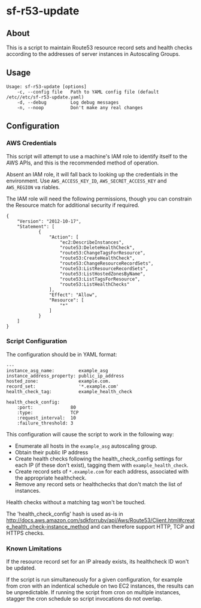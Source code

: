 # sf-r53-update

## About

This is a script to maintain Route53 resource record sets and health checks according to the addresses of server instances in Autoscaling Groups.

## Usage

```
Usage: sf-r53-update [options]
    -c, --config file   Path to YAML config file (default /etc//etc/sf-r53-update.yaml)
    -d, --debug         Log debug messages
    -n, --noop          Don't make any real changes
```

## Configuration

### AWS Credentials

This script will attempt to use a machine's IAM role to identify itself to the AWS APIs, and this is the recommended method of operation.

Absent an IAM role, it will fall back to looking up the credentials in the environment.  Use `AWS_ACCESS_KEY_ID`, `AWS_SECRET_ACCESS_KEY` and `AWS_REGION` va
riables.

The IAM role will need the following permissions, though you can constrain the Resource match for additional security if required.

```
{
    "Version": "2012-10-17",
    "Statement": [
            {
                "Action": [
                    "ec2:DescribeInstances",
                    "route53:DeleteHealthCheck",
                    "route53:ChangeTagsForResource",
                    "route53:CreateHealthCheck",
                    "route53:ChangeResourceRecordSets",
                    "route53:ListResourceRecordSets",
                    "route53:ListHostedZonesByName",
                    "route53:ListTagsForResource",
                    "route53:ListHealthChecks"
                ],
                "Effect": "Allow",
                "Resource": [
                    "*"
                ]
            }
    ]
}
```

### Script Configuration

The configuration should be in YAML format:

```
---
instance_asg_name:         example_asg
instance_address_property: public_ip_address
hosted_zone:               example.com.
record_set:                '*.example.com'
health_check_tag:          example_health_check

health_check_config:
    :port:              80
    :type:              TCP
    :request_interval:  10
    :failure_threshold: 3
```

This configuration will cause the script to work in the following way:

  * Enumerate all hosts in the `example_asg` autoscaling group.
  * Obtain their public IP address
  * Create health checks following the health_check_config settings for each IP (if these don't exist), tagging them with `example_health_check`.
  * Create record sets of `*.example.com` for each address, associated with the appropriate healthcheck.
  * Remove any record sets or healthchecks that don't match the list of instances.

Health checks without a matching tag won't be touched.

The 'health_check_config' hash is used as-is in http://docs.aws.amazon.com/sdkforruby/api/Aws/Route53/Client.html#create_health_check-instance_method and can therefore support HTTP, TCP and HTTPS checks. 

### Known Limitations

If the resource record set for an IP already exists, its healthcheck ID won't be updated.

If the script is run simultaneously for a given configuration, for example from cron with an indentical schedule on two EC2 instances, the results can be unpredictable. If running the script from cron on multiple instances, stagger the cron schedule so script invocations do not overlap.
